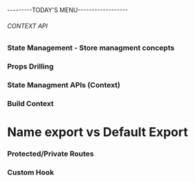 ---------TODAY'S MENU------------------

###### CONTEXT API

### State Management - Store managment concepts

### Props Drilling

### State Managment APIs (Context)

### Build Context
# Name export vs Default Export

### Protected/Private Routes

### Custom Hook